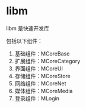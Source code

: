 # libm
libm 是快速开发库

包括以下组件：
1. 基础组件：MCoreBase
2. 扩展组件：MCoreCategory
3. 界面组件：MCoreUI
4. 存储组件：MCoreStore
5. 网络组件：MCoreNet
6. 媒体组件：MCoreMedia
7. 登录组件：MLogin
